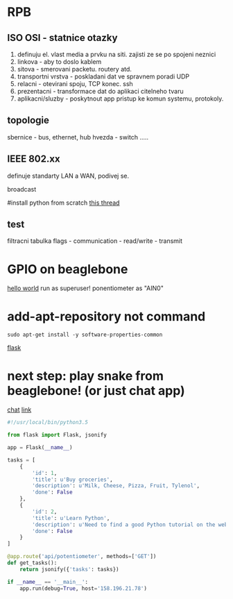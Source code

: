 # RPB

## ISO OSI - statnice otazky
1. definuju el. vlast media a prvku na siti. zajisti ze se po spojeni neznici
2. linkova  - aby to doslo kablem
3. sitova - smerovani packetu. routery atd.
4. transportni vrstva - poskladani dat ve spravnem poradi UDP
5. relacni - otevirani spoju, TCP konec. ssh
6. prezentacni - transformace dat do aplikaci citelneho tvaru
7. aplikacni/sluzby - poskytnout app pristup ke komun systemu, protokoly.

## topologie
sbernice - bus, ethernet, hub
hvezda - switch
.....

## IEEE 802.xx

definuje standarty LAN a WAN, podivej se.

broadcast

#install python from scratch
[this thread](https://askubuntu.com/questions/682869/how-do-i-install-a-different-python-version-using-apt-get)

## test
filtracni tabulka
flags   - communication
        - read/write
        - transmit

# GPIO on beaglebone
[hello world](https://learn.adafruit.com/setting-up-io-python-library-on-beaglebone-black/gpio) run as superuser!
ponentiometer as "AIN0"

# add-apt-repository not command
```
sudo apt-get install -y software-properties-common
```
[flask](https://blog.miguelgrinberg.com/post/designing-a-restful-api-with-python-and-flask)

# next step: play snake from beaglebone! (or just chat app)
[chat](https://codeburst.io/building-your-first-chat-application-using-flask-in-7-minutes-f98de4adfa5d)
[link](https://www.shanelynn.ie/asynchronous-updates-to-a-webpage-with-flask-and-socket-io/)

```python
#!/usr/local/bin/python3.5

from flask import Flask, jsonify

app = Flask(__name__)

tasks = [
    {
        'id': 1,
        'title': u'Buy groceries',
        'description': u'Milk, Cheese, Pizza, Fruit, Tylenol',
        'done': False
    },
    {
        'id': 2,
        'title': u'Learn Python',
        'description': u'Need to find a good Python tutorial on the web',
        'done': False
    }
]

@app.route('api/potentiometer', methods=['GET'])
def get_tasks():
    return jsonify({'tasks': tasks})

if __name__ == '__main__':
    app.run(debug=True, host='158.196.21.78')
```

